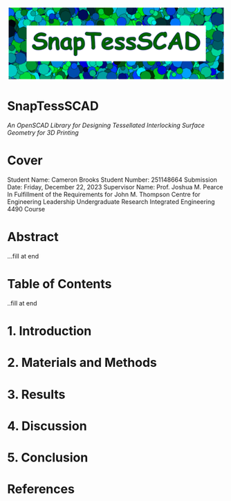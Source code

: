 ![SnapTessCAD Logo](branding/logo/logo_strip_v1.0.png)

# SnapTessSCAD
*An OpenSCAD Library for Designing Tessellated Interlocking Surface Geometry for 3D Printing*

# Cover
Student Name: Cameron Brooks
Student Number: 251148664
Submission Date: Friday, December 22, 2023
Supervisor Name: Prof. Joshua M. Pearce
In Fulfillment of the Requirements for John M. Thompson Centre for Engineering Leadership Undergraduate Research Integrated Engineering 4490 Course

# Abstract
...fill at end

# Table of Contents
..fill at end

# 1. Introduction

# 2. Materials and Methods

# 3. Results

# 4. Discussion

# 5. Conclusion

# References